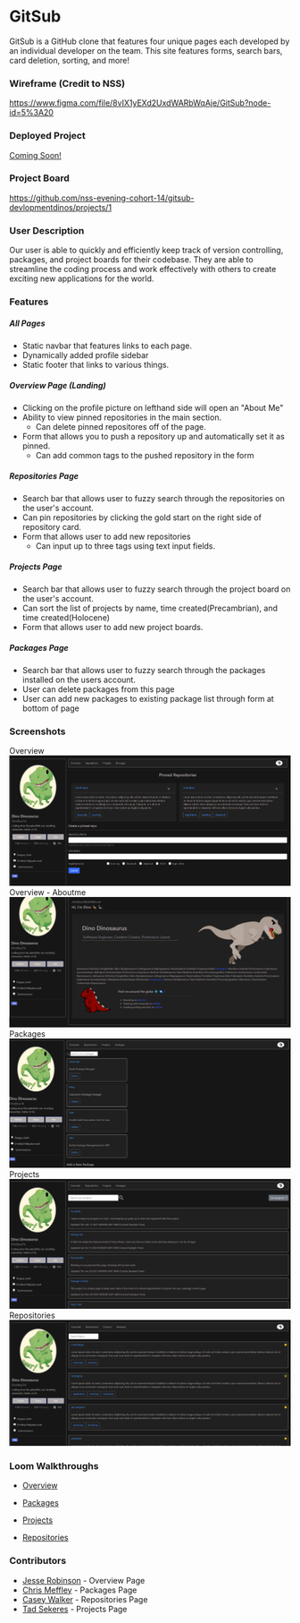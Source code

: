 # GitSub

GitSub is a GitHub clone that features four unique pages each developed by an individual developer on the team. This site features forms, search bars, card deletion, sorting, and more!

### Wireframe (Credit to NSS)

https://www.figma.com/file/8vIX1yEXd2UxdWARbWqAje/GitSub?node-id=5%3A20

### Deployed Project

[Coming Soon!]()

### Project Board

https://github.com/nss-evening-cohort-14/gitsub-devlopmentdinos/projects/1

### User Description

Our user is able to quickly and efficiently keep track of version controlling, packages, and project boards for their codebase. They are able to streamline the coding process and work effectively with others to create exciting new applications for the world.

### Features
##### All Pages
 - Static navbar that features links to each page.
 - Dynamically added profile sidebar
 - Static footer that links to various things.
##### Overview Page (Landing)
  - Clicking on the profile picture on lefthand side will open an "About Me"
  - Ability to view pinned repositories in the main section.
     - Can delete pinned repositores off of the page.
  - Form that allows you to push a repository up and automatically set it as pinned.
     - Can add common tags to the pushed repository in the form
##### Repositories Page
  - Search bar that allows user to fuzzy search through the repositories on the user's account.
  - Can pin repositories by clicking the gold start on the right side of repository card.
  - Form that allows user to add new repositories
    - Can input up to three tags using text input fields.
##### Projects Page
  - Search bar that allows user to fuzzy search through the project board on the user's account.
  - Can sort the list of projects by name, time created(Precambrian), and time created(Holocene)
  - Form that allows user to add new project boards.
##### Packages Page
  - Search bar that allows user to fuzzy search through the packages installed on the users account.
  - User can delete packages from this page
  - User can add new packages to existing package list through form at bottom of page

### Screenshots
Overview
![](./img/overview.png)
Overview - Aboutme
![](./img/overview-aboutme.png)
Packages
![](./img/packages.png)
Projects
![](./img/projects.png)
Repositories
![](./img/repositories.png)

### Loom Walkthroughs

- [Overview](https://www.loom.com/share/6e56c55baa27451db370431f5002628b)
- [Packages](https://www.loom.com/share/1dc73039f1f14945a4d3e8e39f35f83f)

- [Projects](https://www.loom.com/share/5915fbcf2cd148fdbfec61c0bbab0200)

- [Repositories](https://www.loom.com/share/4d57900dcb0c4f08bda6227ddb6c47de)

### Contributors

- [Jesse Robinson](https://github.com/jrobinson0529) - Overview Page
- [Chris Meffley](https://github.com/cmeffley) - Packages Page
- [Casey Walker](https://github.com/caseywalker) - Repositories Page
- [Tad Sekeres](https://github.com/tsekeres) - Projects Page
